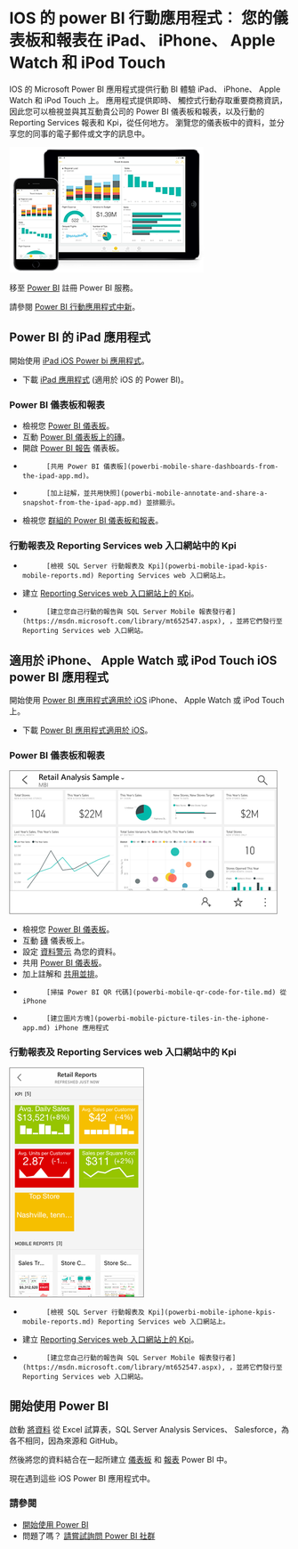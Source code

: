 <properties 
   pageTitle="IOS 裝置的 power BI 行動應用程式"
   description="檢視並與其互動貴公司的 Power BI 儀表板和報表，以及行動的 Reporting Services 報表和 Kpi，來從任何地方。"
   services="powerbi" 
   documentationCenter="" 
   authors="maggiesMSFT" 
   manager="mblythe" 
   backup=""
   editor=""
   tags=""
   qualityFocus="no"
   qualityDate=""/>
 
<tags
   ms.service="powerbi"
   ms.devlang="NA"
   ms.topic="article"
   ms.tgt_pltfrm="NA"
   ms.workload="powerbi"
   ms.date="09/30/2016"
   ms.author="maggies"/>

# IOS 的 power BI 行動應用程式︰ 您的儀表板和報表在 iPad、 iPhone、 Apple Watch 和 iPod Touch

IOS 的 Microsoft Power BI 應用程式提供行動 BI 體驗 iPad、 iPhone、 Apple Watch 和 iPod Touch 上。 應用程式提供即時、 觸控式行動存取重要商務資訊，因此您可以檢視並與其互動貴公司的 Power BI 儀表板和報表，以及行動的 Reporting Services 報表和 Kpi，從任何地方。 瀏覽您的儀表板中的資料，並分享您的同事的電子郵件或文字的訊息中。

![](media/powerbi-mobile-ipad-iphone-apps/PBI_iPad_iPhoneDevices.png)

移至 [Power BI](http://go.microsoft.com/fwlink/?LinkID=513879) 註冊 Power BI 服務。

請參閱 [Power BI 行動應用程式中新](powerbi-mobile-whats-new-in-the-mobile-apps.md)。

## Power BI 的 iPad 應用程式

開始使用 [iPad iOS Power bi 應用程式](powerbi-mobile-ipad-app-get-started.md)。

-   下載 [iPad 應用程式](http://go.microsoft.com/fwlink/?LinkId=522062) (適用於 iOS 的 Power BI)。

### Power BI 儀表板和報表

-   檢視您 [Power BI 儀表板](powerbi-mobile-dashboards-on-the-ipad-app.md)。
-   互動 [Power BI 儀表板上的磚](powerbi-mobile-tiles-in-the-ipad-app.md)。
-   開啟 [Power BI 報告](powerbi-mobile-reports-on-the-ipad-app.md) 儀表板。
-   
            [共用 Power BI 儀表板](powerbi-mobile-share-dashboards-from-the-ipad-app.md)。
-   
            [加上註解，並共用快照](powerbi-mobile-annotate-and-share-a-snapshot-from-the-ipad-app.md) 並排顯示。
-   檢視您 [群組的 Power BI 儀表板和報表](powerbi-service-mobile-groups-in-the-ipad-app.md)。

### 行動報表及 Reporting Services web 入口網站中的 Kpi

- 
            [檢視 SQL Server 行動報表及 Kpi](powerbi-mobile-ipad-kpis-mobile-reports.md) Reporting Services web 入口網站上。
- 建立 [Reporting Services web 入口網站上的 Kpi](https://msdn.microsoft.com/library/mt683632.aspx)。
- 
            [建立您自己行動的報告與 SQL Server Mobile 報表發行者](https://msdn.microsoft.com/library/mt652547.aspx), ，並將它們發行至 Reporting Services web 入口網站。

## 適用於 iPhone、 Apple Watch 或 iPod Touch iOS power BI 應用程式

開始使用 [Power BI 應用程式適用於 iOS](powerbi-mobile-iphone-app-get-started.md) iPhone、 Apple Watch 或 iPod Touch 上。

-   下載 [Power BI 應用程式適用於 iOS](http://go.microsoft.com/fwlink/?LinkId=522062)。

### Power BI 儀表板和報表

![](media/powerbi-mobile-ipad-iphone-apps/power-bi-iphone-dashboard-landscape.png)

-   檢視您 [Power BI 儀表板](powerbi-mobile-dashboards-in-the-iphone-app.md)。
-   互動 [磚](powerbi-mobile-tiles-in-the-iphone-app.md) 儀表板上。
-   設定 [資料警示](powerbi-mobile-set-data-alerts-in-the-iphone-app.md) 為您的資料。
-   共用 [Power BI 儀表板](powerbi-mobile-share-a-dashboard-from-the-iphone-app.md)。
-   加上註解和 [共用並排](powerbi-mobile-annotate-and-share-a-tile-from-the-iphone-app.md)。
-   
            [掃描 Power BI QR 代碼](powerbi-mobile-qr-code-for-tile.md) 從 iPhone
-   
            [建立圖片方塊](powerbi-mobile-picture-tiles-in-the-iphone-app.md) iPhone 應用程式

### 行動報表及 Reporting Services web 入口網站中的 Kpi

![](media/powerbi-mobile-ipad-iphone-apps/power-bi-iphone-ssrs-samples.png)


- 
            [檢視 SQL Server 行動報表及 Kpi](powerbi-mobile-iphone-kpis-mobile-reports.md) Reporting Services web 入口網站上。
- 建立 [Reporting Services web 入口網站上的 Kpi](https://msdn.microsoft.com/library/mt683632.aspx)。
- 
            [建立您自己行動的報告與 SQL Server Mobile 報表發行者](https://msdn.microsoft.com/library/mt652547.aspx), ，並將它們發行至 Reporting Services web 入口網站。

## 開始使用 Power BI

啟動 [將資料](powerbi-service-get-data.md) 從 Excel 試算表，SQL Server Analysis Services、 Salesforce，為各不相同，因為來源和 GitHub。

然後將您的資料結合在一起所建立 [儀表板](powerbi-service-dashboards.md) 和 [報表](powerbi-service-reports.md) Power BI 中。

現在遇到這些 iOS Power BI 應用程式中。

### 請參閱

- [開始使用 Power BI](powerbi-service-get-started.md)
- 問題了嗎？ [請嘗試詢問 Power BI 社群](http://community.powerbi.com/)
